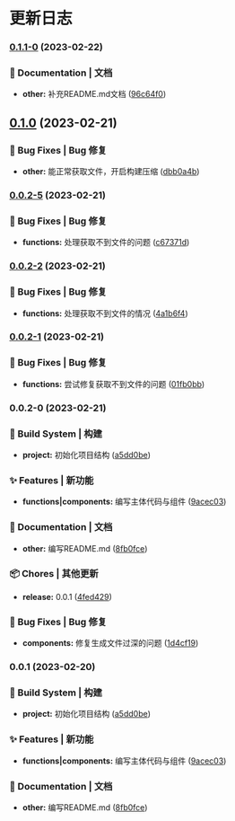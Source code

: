 # 更新日志 


### [0.1.1-0](https://github.com/jiadaoka/vitepress-demo/compare/v0.1.0...v0.1.1-0) (2023-02-22)


### 📝 Documentation | 文档

* **other:** 补充README.md文档 ([96c64f0](https://github.com/jiadaoka/vitepress-demo/commit/96c64f08f68bf1242ddac5b551b6b161f6aa0ae8))

## [0.1.0](https://github.com/jiadaoka/vitepress-demo/compare/v0.0.2-5...v0.1.0) (2023-02-21)


### 🐛 Bug Fixes | Bug 修复

* **other:** 能正常获取文件，开启构建压缩 ([dbb0a4b](https://github.com/jiadaoka/vitepress-demo/commit/dbb0a4bd13e72bcd4f11f3f6b1584c07bf0474f7))

### [0.0.2-5](https://github.com/jiadaoka/vitepress-demo/compare/v0.0.2-2...v0.0.2-5) (2023-02-21)


### 🐛 Bug Fixes | Bug 修复

* **functions:** 处理获取不到文件的问题 ([c67371d](https://github.com/jiadaoka/vitepress-demo/commit/c67371dfbdb79d0572a02321205c57fc46e9783a))

### [0.0.2-2](https://github.com/jiadaoka/vitepress-demo/compare/v0.0.2-1...v0.0.2-2) (2023-02-21)


### 🐛 Bug Fixes | Bug 修复

* **functions:** 处理获取不到文件的情况 ([4a1b6f4](https://github.com/jiadaoka/vitepress-demo/commit/4a1b6f4fe0b9e4cf8f5883749bfacba4ed81a6f2))

### [0.0.2-1](https://github.com/jiadaoka/vitepress-demo/compare/v0.0.2-0...v0.0.2-1) (2023-02-21)


### 🐛 Bug Fixes | Bug 修复

* **functions:** 尝试修复获取不到文件的问题 ([01fb0bb](https://github.com/jiadaoka/vitepress-demo/commit/01fb0bbf96a12ace0a8f9e7bd685bd67e5c30e8d))

### 0.0.2-0 (2023-02-21)


### 👷‍ Build System | 构建

* **project:** 初始化项目结构 ([a5dd0be](https://github.com/jiadaoka/vitepress-demo/commit/a5dd0bea18b29b76ed322403f3adffdd2d5ecfae))


### ✨ Features | 新功能

* **functions|components:** 编写主体代码与组件 ([9acec03](https://github.com/jiadaoka/vitepress-demo/commit/9acec03b1a9a7a46a2b2e489fc641d7a15b69ebd))


### 📝 Documentation | 文档

* **other:** 编写README.md ([8fb0fce](https://github.com/jiadaoka/vitepress-demo/commit/8fb0fceffd444e318f9a23ed13a385e294a06897))


### 📦 Chores | 其他更新

* **release:** 0.0.1 ([4fed429](https://github.com/jiadaoka/vitepress-demo/commit/4fed429ef68259fdcfa3c55a6b2d7b7429ec57bf))


### 🐛 Bug Fixes | Bug 修复

* **components:** 修复生成文件过深的问题 ([1d4cf19](https://github.com/jiadaoka/vitepress-demo/commit/1d4cf19209e5c84cd87c3f313037d50c3b95eade))

### 0.0.1 (2023-02-20)


### 👷‍ Build System | 构建

* **project:** 初始化项目结构 ([a5dd0be](https://github.com/jiadaoka/vitepress-demo/commit/a5dd0bea18b29b76ed322403f3adffdd2d5ecfae))


### ✨ Features | 新功能

* **functions|components:** 编写主体代码与组件 ([9acec03](https://github.com/jiadaoka/vitepress-demo/commit/9acec03b1a9a7a46a2b2e489fc641d7a15b69ebd))


### 📝 Documentation | 文档

* **other:** 编写README.md ([8fb0fce](https://github.com/jiadaoka/vitepress-demo/commit/8fb0fceffd444e318f9a23ed13a385e294a06897))
